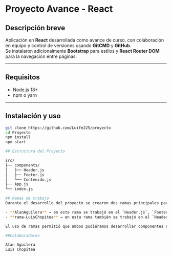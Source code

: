 # Proyecto Avance - React

## Descripción breve
Aplicación en **React** desarrollada como avance de curso, con colaboración en equipo y control de versiones usando **GitCMD** y **GitHub**.  
Se instalaron adicionalmente **Bootstrap** para estilos y **React Router DOM** para la navegación entre páginas.

---

## Requisitos
- Node.js 18+
- npm o yarn

---

## Instalación y uso
```bash
git clone https://github.com/Luife225/proyecto
cd Proyecto
npm install
npm start

## Estructura del Proyecto

src/
├── components/
│   ├── Header.js
│   ├── Footer.js
│   └── Contenido.js
├── App.js
└── index.js

## Ramas de trabajo
Durante el desarrollo del proyecto se crearon dos ramas principales para organizar el trabajo en equipo:

- **AlanAguilera** → en esta rama se trabajó en el `Header.js`, `Footer.js`.  
- **rama-LuisChopitea** → en esta rama también se trabajó en el `Header.js`, `Contenido.js`.  

El uso de ramas permitió que ambos pudiéramos desarrollar componentes en paralelo sin conflictos, integrando luego los cambios en la rama principal.

##Colaboradores

Alan Aguilera
Luis Chopitea
